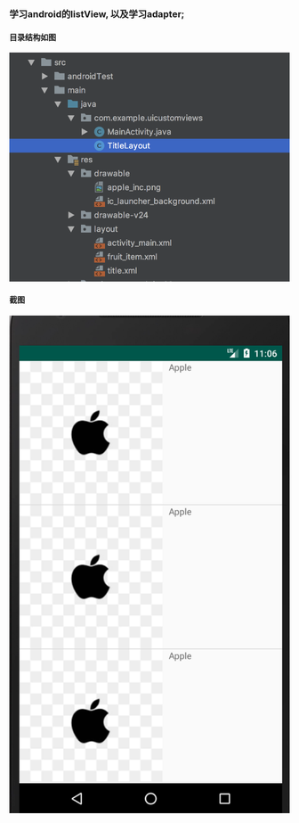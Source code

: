 ### 学习android的listView, 以及学习adapter;

#### 目录结构如图
![dirtree](image/screen.png)

#### 截图
![screenshot](image/listView.png)
